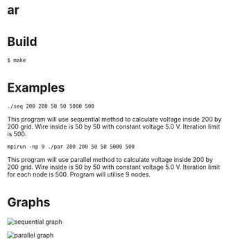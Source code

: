 ar
==

Build
===

```
$ make
```

Examples
===

```
./seq 200 200 50 50 5000 500
```

This program will use sequential method to calculate voltage inside 200 by 200 grid.
Wire inside is 50 by 50 with constant voltage 5.0 V.
Iteration limit is 500.

```
mpirun -np 9 ./par 200 200 50 50 5000 500
```

This program will use parallel method to calculate voltage inside 200 by 200 grid.
Wire inside is 50 by 50 with constant voltage 5.0 V.
Iteration limit for each node is 500.
Program will utilise 9 nodes.

Graphs
====

![sequential graph](http://dl.dropbox.com/u/709944/Screenshots/6wp9.png)

![parallel graph](http://dl.dropbox.com/u/709944/Screenshots/8932.png)
